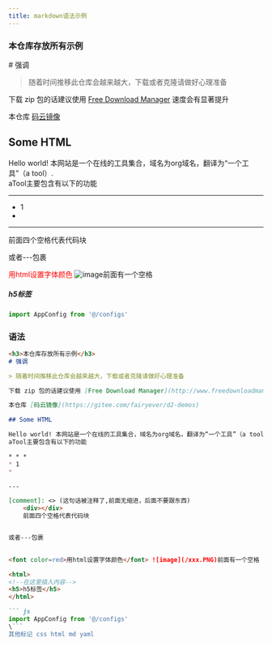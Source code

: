 ```yaml
---
title: markdown语法示例
--- 
```

<h3>本仓库存放所有示例</h3>
# 强调

> 随着时间推移此仓库会越来越大，下载或者克隆请做好心理准备

下载 zip 包的话建议使用 [Free Download Manager](http://www.freedownloadmanager.org/download.htm) 速度会有显著提升

本仓库 [码云镜像](https://gitee.com/fairyever/d2-demos)

## Some HTML

Hello world! 本网站是一个在线的工具集合，域名为org域名，翻译为“一个工具”（a tool）.  
aTool主要包含有以下的功能

* * *
* 1
* 

---

[comment]: <> (这句话被注释了,前面无缩进，后面不要跟东西)
    <div></div>
    前面四个空格代表代码块


或者---包裹

    
<font color=red>用html设置字体颜色</font> ![image](/xxx.PNG)前面有一个空格

<html>
<!--在这里插入内容-->
<h5>h5标签</h5>
</html>


``` js
import AppConfig from '@/configs'
```

### 语法
``` md
<h3>本仓库存放所有示例</h3>
# 强调

> 随着时间推移此仓库会越来越大，下载或者克隆请做好心理准备

下载 zip 包的话建议使用 [Free Download Manager](http://www.freedownloadmanager.org/download.htm) 速度会有显著提升

本仓库 [码云镜像](https://gitee.com/fairyever/d2-demos)

## Some HTML

Hello world! 本网站是一个在线的工具集合，域名为org域名，翻译为“一个工具”（a tool）.  
aTool主要包含有以下的功能

* * *
* 1
* 

---

[comment]: <> (这句话被注释了,前面无缩进，后面不要跟东西)
    <div></div>
    前面四个空格代表代码块


或者---包裹

    
<font color=red>用html设置字体颜色</font> ![image](/xxx.PNG)前面有一个空格

<html>
<!--在这里插入内容-->
<h5>h5标签</h5>
</html>

``` js
import AppConfig from '@/configs'
\```
其他标记 css html md yaml
```

